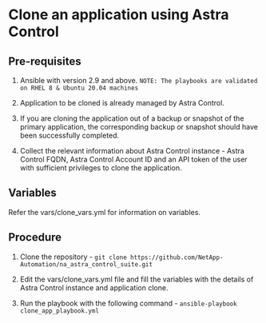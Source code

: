 Clone an application using Astra Control
=====

Pre-requisites
------------

1. Ansible with version 2.9 and above.
`NOTE: The playbooks are validated on RHEL 8 & Ubuntu 20.04 machines`

2. Application to be cloned is already managed by Astra Control.

3. If you are cloning the application out of a backup or snapshot of the primary application, the corresponding backup or snapshot should have been successfully completed.

4. Collect the relevant information about Astra Control instance - Astra Control FQDN, Astra Control Account ID and an API token of the user with sufficient privileges to clone the application. 


Variables 
---------

Refer the vars/clone_vars.yml for information on variables.


Procedure 
--------

1. Clone the repository - `git clone https://github.com/NetApp-Automation/na_astra_control_suite.git`

2. Edit the vars/clone_vars.yml file and fill the variables with the details of Astra Control instance and application clone.

3. Run the playbook with the following command - `ansible-playbook clone_app_playbook.yml`

